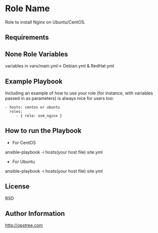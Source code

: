 Role Name
=========

Role to install Nginx on Ubuntu/CentOS.

Requirements
------------
None
Role Variables
--------------



variables in vars/main.yml-> Debian.yml & RedHat.yml



Example Playbook
----------------

Including an example of how to use your role (for instance, with variables passed in as parameters) is always nice for users too:

    - hosts: centos or ubuntu
      roles:
         - { role: osm_nginx }
         
How to run the Playbook
-----------------------

- For CentOS

ansible-playbook -i hosts(your host file) site.yml 

- For Ubuntu

ansible-playbook -i hosts(your host file) site.yml 

License
-------

BSD

Author Information
------------------

http://opstree.com


